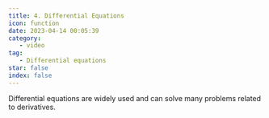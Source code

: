 ```yaml
---
title: 4. Differential Equations
icon: function
date: 2023-04-14 00:05:39
category:
   - video
tag:
   - Differential equations
star: false
index: false
---
```


Differential equations are widely used and can solve many problems related to derivatives.

<AutoCatalog base='/video/equations/' />
